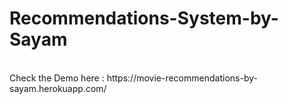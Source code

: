 # Recommendations-System-by-Sayam
</br>
Check the Demo here : https://movie-recommendations-by-sayam.herokuapp.com/
